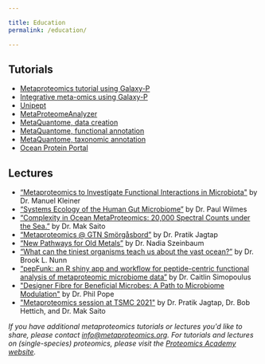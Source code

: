 ```yaml
---

title: Education
permalink: /education/

---
```


## Tutorials

* [Metaproteomics tutorial using Galaxy-P](https://training.galaxyproject.org/training-material/topics/proteomics/tutorials/metaproteomics/tutorial.html)
* [Integrative meta-omics using Galaxy-P](https://galaxyproject.eu/posts/2020/04/14/integrative-meta-omics/)
* [Unipept](https://www.sciencedirect.com/science/article/abs/pii/S1874391917301896)
* [MetaProteomeAnalyzer](http://www.mpa.ovgu.de/index.php/tutorials/)
* [MetaQuantome, data creation](https://training.galaxyproject.org/training-material/topics/proteomics/tutorials/metaquantome-data-creation/tutorial.html)
* [MetaQuantome, functional annotation](https://training.galaxyproject.org/training-material/topics/proteomics/tutorials/metaquantome-function/tutorial.html)
* [MetaQuantome, taxonomic annotation](https://training.galaxyproject.org/training-material/topics/proteomics/tutorials/metaquantome-taxonomy/tutorial.html)
* [Ocean Protein Portal](https://proteinportal.whoi.edu/about)


## Lectures

* [“Metaproteomics to Investigate Functional Interactions in Microbiota"](https://www.youtube.com/watch?v=4xv46IFWNxo) by Dr. Manuel Kleiner
* [“Systems Ecology of the Human Gut Microbiome”](https://www.youtube.com/watch?v=QR9pX5nBnGE) by Dr. Paul Wilmes
* [“Complexity in Ocean MetaProteomics: 20,000 Spectral Counts under the Sea.”](https://www.youtube.com/watch?v=MGJmdqBQlfM) by Dr. Mak Saito
* [“Metaproteomics @ GTN Smörgåsbord”](https://www.youtube.com/watch?v=3_yaPp-RCFw) by Dr. Pratik Jagtap
* [“New Pathways for Old Metals”](https://www.youtube.com/watch?v=ohmtTWCD4mw) by Dr. Nadia Szeinbaum
* [“What can the tiniest organisms teach us about the vast ocean?”](https://www.youtube.com/watch?v=1w0DQ5L7SaU) by Dr. Brook L. Nunn
* [“pepFunk: an R shiny app and workflow for peptide-centric functional analysis of metaproteomic microbiome data”](https://www.youtube.com/watch?v=ze2bAOQsRKI) by Dr. Caitlin Simopoulus
* ["Designer Fibre for Beneficial Microbes: A Path to Microbiome Modulation"](https://www.youtube.com/watch?v=PVUjh-MlmFk) by Dr. Phil Pope
* ["Metaproteomics session at TSMC 2021"](https://www.youtube.com/watch?v=axXB6ihcva0) by Dr. Pratik Jagtap, Dr. Bob Hettich, and Dr. Mak Saito





*If you have additional metaproteomics tutorials or lectures you'd like to share, please contact [info@metaproteomics.org](mailto:info@metaproteomics.org). For tutorials and lectures on (single-species) proteomics, please visit the [Proteomics Academy website](https://www.proteomics-academy.org//online-education).*

